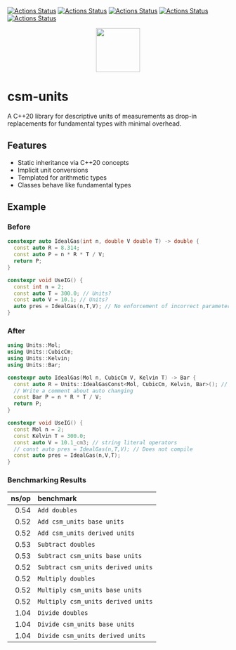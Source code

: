 [![Actions Status](https://github.com/sddale/csm-units/workflows/MacOS/badge.svg)](https://github.com/sddale/csm-units/actions)
[![Actions Status](https://github.com/sddale/csm-units/workflows/Windows/badge.svg)](https://github.com/sddale/csm-units/actions)
[![Actions Status](https://github.com/sddale/csm-units/workflows/Ubuntu/badge.svg)](https://github.com/sddale/csm-units/actions)
[![Actions Status](https://github.com/sddale/csm-units/workflows/Style/badge.svg)](https://github.com/sddale/csm-units/actions)
[![Actions Status](https://github.com/sddale/csm-units/workflows/Install/badge.svg)](https://github.com/sddale/csm-units/actions)
<!-- [![codecov](https://codecov.io/gh/sddale/csm-units/branch/master/graph/badge.svg)](https://codecov.io/gh/sddale/csm-units) -->

<p align="center">
  <img src="https://www.mines.edu/wp-content/uploads/assets/logo_eee_rev_4c_r.png" height="100" width="auto" />
</p>

# csm-units

A C++20 library for descriptive units of measurements as drop-in replacements for fundamental types with minimal overhead.

## Features

- Static inheritance via C++20 concepts
- Implicit unit conversions
- Templated for arithmetic types
- Classes behave like fundamental types

## Example

### Before

```cpp
constexpr auto IdealGas(int n, double V double T) -> double {
  const auto R = 8.314;
  const auto P = n * R * T / V;
  return P;
}

constexpr void UseIG() {
  const int n = 2;
  const auto T = 300.0; // Units?
  const auto V = 10.1; // Units?
  auto pres = IdealGas(n,T,V); // No enforcement of incorrect parameter order
}
```

### After
```cpp
using Units::Mol;
using Units::CubicCm;
using Units::Kelvin;
using Units::Bar;

constexpr auto IdealGas(Mol n, CubicCm V, Kelvin T) -> Bar {
  const auto R = Units::IdealGasConst<Mol, CubicCm, Kelvin, Bar>(); // build R using literals. Use a different R so that we show auto changing
  // Write a comment about auto changing
  const Bar P = n * R * T / V;
  return P;
}

constexpr void UseIG() {
  const Mol n = 2;
  const Kelvin T = 300.0;
  const auto V = 10.1_cm3; // string literal operators
  // const auto pres = IdealGas(n,T,V); // Does not compile
  const auto pres = IdealGas(n,V,T);
}
```


### Benchmarking Results

|               ns/op | benchmark
|--------------------:|:----------
|                0.54 | `Add doubles`
|                0.52 | `Add csm_units base units`
|                0.52 | `Add csm_units derived units`
|                0.53 | `Subtract doubles`
|                0.53 | `Subtract csm_units base units`
|                0.52 | `Subtract csm_units derived units`
|                0.52 | `Multiply doubles`
|                0.52 | `Multiply csm_units base units`
|                0.52 | `Multiply csm_units derived units`
|                1.04 | `Divide doubles`
|                1.04 | `Divide csm_units base units`
|                1.04 | `Divide csm_units derived units`
